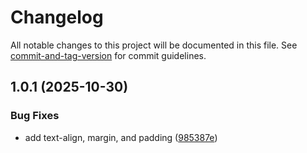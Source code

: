 # Changelog

All notable changes to this project will be documented in this file. See [commit-and-tag-version](https://github.com/absolute-version/commit-and-tag-version) for commit guidelines.

## 1.0.1 (2025-10-30)


### Bug Fixes

* add text-align, margin, and padding ([985387e](https://github.com/AzamAzis/block-and-inline-02-margin-and-padding-2/commit/985387efb0342fd0a1b1bec616bee3377e39bb13))
